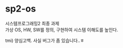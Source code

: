 # sp2-os
시스템프로그래밍2 최종 과제   
가상 OS, HW, SW를 정의, 구현하여 시스템 이해도를 높인다.   

tmi)
양심고백. 사실 버그가 좀 있습니다..ㅎ      
